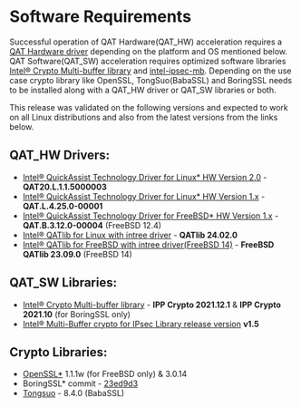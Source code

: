 # Software Requirements

Successful operation of QAT Hardware(QAT_HW) acceleration requires a 
[QAT Hardware driver][1] depending on the platform and OS mentioned below. 
QAT Software(QAT_SW) acceleration requires optimized software libraries
[Intel® Crypto Multi-buffer library][2] and [intel-ipsec-mb][3]. Depending on the use 
case crypto library like OpenSSL, TongSuo(BabaSSL) and BoringSSL needs to be installed along
with a QAT_HW driver or QAT_SW libraries or both.

This release was validated on the following versions and expected to work on all Linux distributions
and also from the latest versions from the links below.

## QAT_HW Drivers:
* [Intel® QuickAssist Technology Driver for Linux\* HW Version 2.0][4] - **QAT20.L.1.1.5000003**
* [Intel® QuickAssist Technology Driver for Linux\* HW Version 1.x][5] - **QAT.L.4.25.0-00001**
* [Intel® QuickAssist Technology Driver for FreeBSD\* HW Version 1.x][6] - **QAT.B.3.12.0-00004** (FreeBSD 12.4)
* [Intel® QATlib for Linux with intree driver][7] - **QATlib 24.02.0**
* [Intel®  QATlib for FreeBSD with intree driver(FreeBSD 14)][8] - **FreeBSD QATlib 23.09.0** (FreeBSD 14)

## QAT_SW Libraries:
* [Intel&reg; Crypto Multi-buffer library][2] - **IPP Crypto 2021.12.1** & **IPP Crypto 2021.10** (for BoringSSL only)
* [Intel&reg; Multi-Buffer crypto for IPsec Library release version][3] **v1.5**

## Crypto Libraries:
* [OpenSSL\*][9] 1.1.1w (for FreeBSD only) & 3.0.14
* BoringSSL\* commit - [23ed9d3][11]
* [Tongsuo][11] - 8.4.0 (BabaSSL)

[1]:https://www.intel.com/content/www/us/en/developer/topic-technology/open/quick-assist-technology/overview.html
[2]:https://github.com/intel/ipp-crypto/tree/develop/sources/ippcp/crypto_mb
[3]:https://github.com/intel/intel-ipsec-mb
[4]:https://www.intel.com/content/www/us/en/download/765501/intel-quickassist-technology-driver-for-linux-hw-version-2-0.html
[5]:https://www.intel.com/content/www/us/en/download/19734/intel-quickassist-technology-driver-for-linux-hw-version-1-x.html
[6]:https://www.intel.com/content/www/us/en/download/19735/intel-quickassist-technology-driver-for-freebsd-hw-version-1-x.html
[7]:https://github.com/intel/qatlib
[8]:https://github.com/intel/qatlib-freebsd
[9]:https://github.com/openssl/openssl
[10]:https://github.com/google/boringssl/commit/23ed9d3852bbc738bebeaa0fe4a0782f91d7873c
[11]:https://github.com/Tongsuo-Project/Tongsuo
